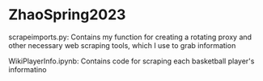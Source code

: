 # ZhaoSpring2023

scrapeimports.py:
Contains my function for creating a rotating proxy and other necessary web scraping tools, which I use to grab information

WikiPlayerInfo.ipynb:
Contains code for scraping each basketball player's informatino
